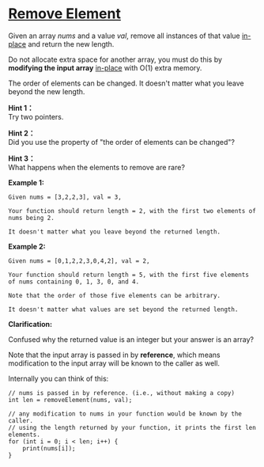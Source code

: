 # [Remove Element](https://leetcode.com/problems/remove-element)
Given an array *nums* and a value *val*, remove all instances of that value [in-place](https://www.wikiwand.com/en/In-place_algorithm) and return the new length.

Do not allocate extra space for another array, you must do this by **modifying the input array** [in-place](https://www.wikiwand.com/en/In-place_algorithm) with O(1) extra memory.

The order of elements can be changed. It doesn't matter what you leave beyond the new length.

**Hint 1：**  
Try two pointers.

**Hint 2：**  
Did you use the property of "the order of elements can be changed"?

**Hint 3：**  
What happens when the elements to remove are rare?

**Example 1:**
```
Given nums = [3,2,2,3], val = 3,

Your function should return length = 2, with the first two elements of nums being 2.

It doesn't matter what you leave beyond the returned length.
```
**Example 2:**
```
Given nums = [0,1,2,2,3,0,4,2], val = 2,

Your function should return length = 5, with the first five elements of nums containing 0, 1, 3, 0, and 4.

Note that the order of those five elements can be arbitrary.

It doesn't matter what values are set beyond the returned length.
```
**Clarification:**

Confused why the returned value is an integer but your answer is an array?

Note that the input array is passed in by **reference**, which means modification to the input array will be known to the caller as well.

Internally you can think of this:
```
// nums is passed in by reference. (i.e., without making a copy)
int len = removeElement(nums, val);

// any modification to nums in your function would be known by the caller.
// using the length returned by your function, it prints the first len elements.
for (int i = 0; i < len; i++) {
    print(nums[i]);
}
```